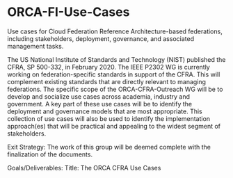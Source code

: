 # ORCA-FI-Use-Cases
Use cases for Cloud Federation Reference Architecture-based federations, including stakeholders, deployment, governance, and associated management tasks.

The US National Institute of Standards and Technology (NIST) published the CFRA, SP 500-332, in February 2020. The IEEE P2302 WG is currently working on federation-specific standards in support of the CFRA. This will complement existing standards that are directly relevant to managing federations.
The specific scope of the ORCA-CFRA-Outreach WG will be to develop and socialize use cases across academia, industry and government. A key part of these use cases will be to identify the deployment and governance models that are most appropriate. This collection of use cases will also be used to identify the implementation approach(es) that will be practical and appealing to the widest segment of stakeholders.

Exit Strategy:
The work of this group will be deemed complete with the finalization of the documents.

Goals/Deliverables:
Title: The ORCA CFRA Use Cases
